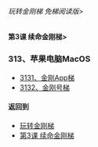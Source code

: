 ###### 玩转金刚梯 免梯阅读版> 
#### 第3课 续命金刚梯>

### 313、苹果电脑MacOS
- [3131、金刚App梯](https://github.com/a2zitpro/web/blob/master/LadderFree/LadderLifeExtension/Apple/MacOS/LadderApp.md)
- [3132、金刚号梯 ](https://github.com/a2zitpro/web/blob/master/LadderFree/LadderLifeExtension/Apple/MacOS/LadderKKID.md)



#### 返回到
- [玩转金刚梯](https://github.com/a2zitpro/web/blob/master/LadderFree/main.md)
- [第3课 续命金刚梯](https://github.com/a2zitpro/web/blob/master/LadderFree/LadderLifeExtension/LadderLifeExtension.md)


